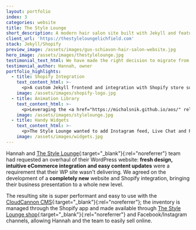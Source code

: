 ```yaml
---
layout: portfolio
index: 3
categories: website
title: The Style Lounge
short_description: A modern hair salon site built with Jekyll and featuring an integrated Shopify store
client_url: 'https://thestyleloungelichfield.com'
stack: Jekyll/Shopify
preview_image: /assets/images/gus-schiavon-hair-salon-website.jpg
hero_image: /assets/images/thestylelounge.jpg
testimonial_text_html: We have made the right decision to migrate from WordPress to our new, beautiful static Jekyll site and integrated Shopify store. Thanks Gus for your help!
testimonial_author: Hannah, owner
portfolio_highlights:
  - title: Shopify Integration
    text_content_html: >-
      <p>A custom Jekyll frontend and integration with Shopify store so Hannah and The Style Lounge team can manage both content and inventory with ease</p>
    image: /assets/images/shopify-logo.jpg  
  - title: Animation Library
    text_content_html: >-
      <p>Leveraging the <a href="https://michalsnik.github.io/aos/" rel="noopener noreferrer" arial-label="link to animate on scroll library">Animate On Scroll library</a>, we have added some dynamism to the page through scroll animations.</p>
    image: /assets/images/stylelounge.jpg  
  - title: Handy Widgets
    text_content_html: >-
      <p>The Style Lounge wanted to add Instagram feed, Live Chat and Pop-up banners across the site. We've teamed-up with <a href="https://elfsight.com">Elfsight</a> for easy and intuitive integration of these widgets.</p>
    image: /assets/images/widgets.jpg  
---
```

Hannah and [The Style Lounge](https://thestyleloungelichfield.co.uk){:target="_blank"}{:rel="noreferrer"} team had requested an overhaul of their WordPress website: **fresh design, intuitive eCommerce integration and easy content updates** were a requirement that their WP site wasn't delivering. We agreed on the development of a **completely new** website and Shopify integration, bringing their business presentation to a whole new level.

The resulting site is super performant and easy to use with the [CloudCannon CMS](https://cloudcannon.com){:target="_blank"}{:rel="noreferrer"}; the inventory is managed through the Shopify app and made available through [The Style Lounge shop](https://shop.thestyleloungelichfield.co.uk){:target="_blank"}{:rel="noreferrer"} and Facebook/Instagram channels, allowing Hannah and the team to easily sell online.